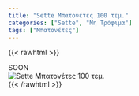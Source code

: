 ```yaml
---
title: "Sette Μπατονέτες 100 τεμ."
categories: ["Sette", "Μη Τρόφιμα"]
tags: ["Μπατονέτες"]
---
```

{{< rawhtml >}}

<div class="sload426"><div class="product">SOON<br><div class="pimg"><img alt="Sette Μπατονέτες 100 τεμ." title="Sette Μπατονέτες 100 τεμ." src="/media/images/sette-mpatonetes-100-tem.jpg"></div></div></div>
{{< /rawhtml >}}


